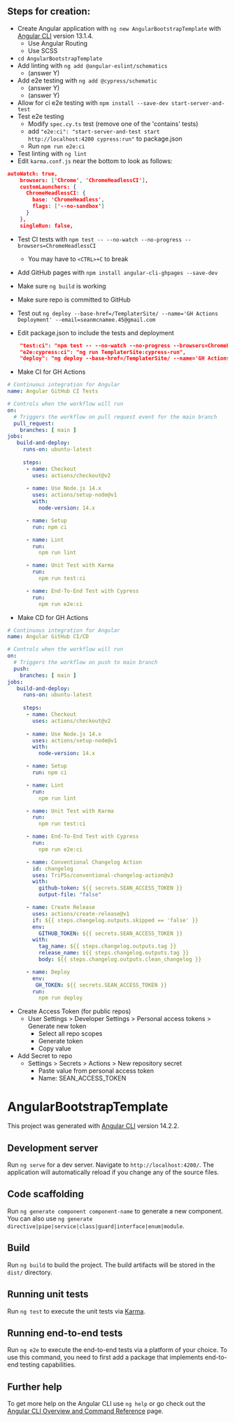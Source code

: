 
## Steps for creation:
- Create Angular application with `ng new AngularBootstrapTemplate` with [Angular CLI](https://github.com/angular/angular-cli) version 13.1.4.
    - Use Angular Routing
    - Use SCSS
- `cd AngularBootstrapTemplate`
- Add linting with `ng add @angular-eslint/schematics`
	- (answer Y)
- Add e2e testing with `ng add @cypress/schematic`
	- (answer Y)
	- (answer Y)
- Allow for ci e2e testing with `npm install --save-dev start-server-and-test`
- Test e2e testing
    - Modify `spec.cy.ts` test (remove one of the 'contains' tests)
    - add `"e2e:ci": "start-server-and-test start http://localhost:4200 cypress:run"` to package.json
    - Run `npm run e2e:ci`
- Test linting with `ng lint`
- Edit `karma.conf.js` near the bottom to look as follows:
```json
autoWatch: true,
    browsers: ['Chrome', 'ChromeHeadlessCI'],
    customLaunchers: {
      ChromeHeadlessCI: {
        base: 'ChromeHeadless',
        flags: ['--no-sandbox']
      }
    },
    singleRun: false,
```
- Test CI tests with `npm test -- --no-watch --no-progress --browsers=ChromeHeadlessCI`
    - You may have to `<CTRL>+C` to break
- Add GitHub pages with `npm install angular-cli-ghpages --save-dev`
- Make sure `ng build` is working
- Make sure repo is committed to GitHub

- Test out `ng deploy --base-href=/TemplaterSite/ --name='GH Actions Deployment' --email=seanmcnamee.45@gmail.com`
- Edit package.json to include the tests and deployment
```json
    "test:ci": "npm test -- --no-watch --no-progress --browsers=ChromeHeadlessCI",
    "e2e:cypress:ci": "ng run TemplaterSite:cypress-run",
    "deploy": "ng deploy --base-href=/TemplaterSite/ --name='GH Actions Deployment' --email=seanmcnamee.45@gmail.com"
```
- Make CI for GH Actions
```yml
# Continuous integration for Angular
name: Angular GitHub CI Tests

# Controls when the workflow will run
on:
  # Triggers the workflow on pull request event for the main branch
  pull_request:
    branches: [ main ]
jobs:
   build-and-deploy:
     runs-on: ubuntu-latest
     
     steps: 
      - name: Checkout
        uses: actions/checkout@v2
      
      - name: Use Node.js 14.x
        uses: actions/setup-node@v1
        with:
          node-version: 14.x

      - name: Setup
        run: npm ci

      - name: Lint
        run:
          npm run lint

      - name: Unit Test with Karma
        run:
          npm run test:ci

      - name: End-To-End Test with Cypress
        run:
          npm run e2e:ci
```
- Make CD for GH Actions
```yml
# Continuous integration for Angular
name: Angular GitHub CI/CD

# Controls when the workflow will run
on:
  # Triggers the workflow on push to main branch
  push:
    branches: [ main ]
jobs:
   build-and-deploy:
     runs-on: ubuntu-latest
     
     steps: 
      - name: Checkout
        uses: actions/checkout@v2
      
      - name: Use Node.js 14.x
        uses: actions/setup-node@v1
        with:
          node-version: 14.x

      - name: Setup
        run: npm ci

      - name: Lint
        run:
          npm run lint

      - name: Unit Test with Karma
        run:
          npm run test:ci

      - name: End-To-End Test with Cypress
        run:
          npm run e2e:ci

      - name: Conventional Changelog Action
        id: changelog
        uses: TriPSs/conventional-changelog-action@v3
        with:
          github-token: ${{ secrets.SEAN_ACCESS_TOKEN }}
          output-file: "false"

      - name: Create Release
        uses: actions/create-release@v1
        if: ${{ steps.changelog.outputs.skipped == 'false' }}
        env:
          GITHUB_TOKEN: ${{ secrets.SEAN_ACCESS_TOKEN }}
        with:
          tag_name: ${{ steps.changelog.outputs.tag }}
          release_name: ${{ steps.changelog.outputs.tag }}
          body: ${{ steps.changelog.outputs.clean_changelog }}

      - name: Deploy
        env:
         GH_TOKEN: ${{ secrets.SEAN_ACCESS_TOKEN }}
        run:
          npm run deploy
```
- Create Access Token (for public repos)
    - User Settings > Developer Settings > Personal access tokens > Generate new token
	    - Select all repo scopes
	    - Generate token
	    - Copy value
- Add Secret to repo
    - Settings > Secrets > Actions > New repository secret
        - Paste value from personal access token
	    - Name: SEAN_ACCESS_TOKEN



# AngularBootstrapTemplate

This project was generated with [Angular CLI](https://github.com/angular/angular-cli) version 14.2.2.

## Development server

Run `ng serve` for a dev server. Navigate to `http://localhost:4200/`. The application will automatically reload if you change any of the source files.

## Code scaffolding

Run `ng generate component component-name` to generate a new component. You can also use `ng generate directive|pipe|service|class|guard|interface|enum|module`.

## Build

Run `ng build` to build the project. The build artifacts will be stored in the `dist/` directory.

## Running unit tests

Run `ng test` to execute the unit tests via [Karma](https://karma-runner.github.io).

## Running end-to-end tests

Run `ng e2e` to execute the end-to-end tests via a platform of your choice. To use this command, you need to first add a package that implements end-to-end testing capabilities.

## Further help

To get more help on the Angular CLI use `ng help` or go check out the [Angular CLI Overview and Command Reference](https://angular.io/cli) page.
